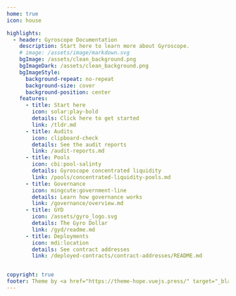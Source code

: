 ```yaml
---
home: true
icon: house

highlights:
  - header: Gyroscope Documentation
    description: Start here to learn more about Gyroscope.
    # image: /assets/image/markdown.svg
    bgImage: /assets/clean_background.png
    bgImageDark: /assets/clean_background.png
    bgImageStyle:
      background-repeat: no-repeat
      background-size: cover
      background-position: center
    features:
      - title: Start here
        icon: solar:play-bold
        details: Click here to get started
        link: /tldr.md
      - title: Audits
        icon: clipboard-check
        details: See the audit reports
        link: /audit-reports.md
      - title: Pools
        icon: cbi:pool-salinty
        details: Gyroscope concentrated liquidity
        link: /pools/concentrated-liquidity-pools.md
      - title: Governance
        icon: mingcute:government-line
        details: Learn how governance works
        link: /governance/overview.md
      - title: GYD
        icon: /assets/gyro_logo.svg
        details: The Gyro Dollar
        link: /gyd/readme.md
      - title: Deployments
        icon: mdi:location
        details: See contract addresses
        link: /deployed-contracts/contract-addresses/README.md


copyright: true
footer: Theme by <a href="https://theme-hope.vuejs.press/" target="_blank">VuePress Theme Hope</a> | Theme MIT Licensed, Copyright © 2019-present
---
```


